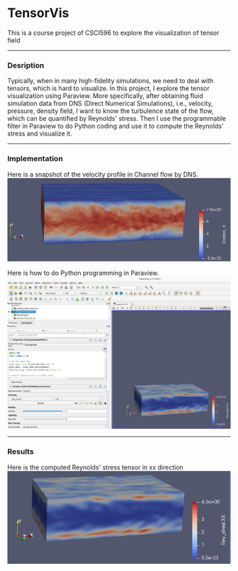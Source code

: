 # TensorVis
This is a course project of CSCI596 to explore the visualization of tensor field

---
### Desription
Typically, when in many high-fidelity simulations, we need to deal with tensors, which is hard to visualize. In this project, I explore the tensor visualization using Paraview. More specifically, after obtaining fluid simulation data from DNS (Direct Numerical Simulations), i.e., velocity, pressure, density field, I want to know the turbulence state of the flow, which can be quantified by Reynolds' stress. Then I use the programmable filter in Paraview to do Python coding and use it to compute the Reynolds' stress and visualize it. 

---
### Implementation
Here is a snapshot of the velocity profile in Channel flow by DNS.
![Image in Folder](./Velocity_profile.png)


Here is how to do Python programming in Paraview.
![Image in Folder](./paraview.png)

---
### Results
Here is the computed Reynolds' stress tensor in xx direction
![Image in Folder](./Rey_xx.png)
